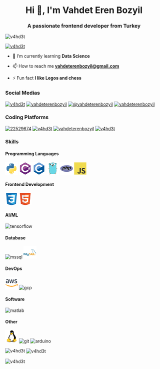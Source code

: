 <h1 align="center">Hi 👋, I'm Vahdet Eren Bozyil</h1>
<h3 align="center">A passionate frontend developer from Turkey</h3>

<p align="left"> <img src="https://komarev.com/ghpvc/?username=v4hd3t&label=Profile%20views&color=0e75b6&style=flat" alt="v4hd3t" /> </p>

<p align="left"> <a href="https://twitter.com/v4hd3t" target="blank"><img src="https://img.shields.io/twitter/follow/v4hd3t?logo=twitter&style=for-the-badge" alt="v4hd3t" /></a> </p>

- 🌱 I’m currently learning **Data Science**

- 📫 How to reach me **vahdeterenbozyil@gmail.com**

- ⚡ Fun fact **I like Legos and chess**

<h3 align="left">Social Medias</h3> 
<p align="left">
<a href="https://twitter.com/v4hd3t" target="blank"><img align="center" src="https://raw.githubusercontent.com/rahuldkjain/github-profile-readme-generator/master/src/images/icons/Social/twitter.svg" alt="v4hd3t" height="30" width="40" /></a>
<a href="https://linkedin.com/in/vahdeterenbozyil" target="blank"><img align="center" src="https://raw.githubusercontent.com/rahuldkjain/github-profile-readme-generator/master/src/images/icons/Social/linked-in-alt.svg" alt="vahdeterenbozyil" height="30" width="40" /></a>
<a href="https://medium.com/@vahdeterenbozyil" target="blank"><img align="center" src="https://raw.githubusercontent.com/rahuldkjain/github-profile-readme-generator/master/src/images/icons/Social/medium.svg" alt="@vahdeterenbozyil" height="30" width="40" /></a>
<a href="https://www.youtube.com/@vahdeterenbozyil" target="blank"><img align="center" src="https://raw.githubusercontent.com/rahuldkjain/github-profile-readme-generator/master/src/images/icons/Social/youtube.svg" alt="vahdeterenbozyil" height="30" width="40" /></a>
</p>

<h3 align="left">Coding Platforms</h3>
<p align="left">
<a href="https://stackoverflow.com/users/22529674" target="blank"><img align="center" src="https://raw.githubusercontent.com/rahuldkjain/github-profile-readme-generator/master/src/images/icons/Social/stack-overflow.svg" alt="22529674" height="30" width="40" /></a>
<a href="https://kaggle.com/v4hd3t" target="blank"><img align="center" src="https://raw.githubusercontent.com/rahuldkjain/github-profile-readme-generator/master/src/images/icons/Social/kaggle.svg" alt="v4hd3t" height="30" width="40" /></a>
<a href="https://www.hackerrank.com/vahdeterenbozyil" target="blank"><img align="center" src="https://raw.githubusercontent.com/rahuldkjain/github-profile-readme-generator/master/src/images/icons/Social/hackerrank.svg" alt="vahdeterenbozyil" height="30" width="40" /></a>
<a href="https://www.leetcode.com/v4hd3t" target="blank"><img align="center" src="https://raw.githubusercontent.com/rahuldkjain/github-profile-readme-generator/master/src/images/icons/Social/leet-code.svg" alt="v4hd3t" height="30" width="40" /></a>
</p>

<h3 align="left">Skills</h3>

<h4 align="left">Programming Languages</h4>
<p align="left">
<img src="https://raw.githubusercontent.com/devicons/devicon/master/icons/python/python-original.svg" alt="python" width="40" height="40"/>
<img src="https://raw.githubusercontent.com/devicons/devicon/master/icons/csharp/csharp-original.svg" alt="csharp" width="40" height="40"/>
<img src="https://raw.githubusercontent.com/devicons/devicon/master/icons/c/c-original.svg" alt="c" width="40" height="40"/>
<img src="https://raw.githubusercontent.com/devicons/devicon/master/icons/go/go-original.svg" alt="go" width="40" height="40"/>
<img src="https://raw.githubusercontent.com/devicons/devicon/master/icons/php/php-original.svg" alt="php" width="40" height="40"/>
<img src="https://raw.githubusercontent.com/devicons/devicon/master/icons/javascript/javascript-original.svg" alt="javascript" width="40" height="40"/>
</p>

<h4 align="left">Frontend Development</h4>
<p align="left">
<img src="https://raw.githubusercontent.com/devicons/devicon/master/icons/css3/css3-original.svg" alt="css3" width="40" height="40"/>
<img src="https://raw.githubusercontent.com/devicons/devicon/master/icons/html5/html5-original.svg" alt="html5" width="40" height="40"/>
</p>

<h4 align="left">AI/ML</h4>
<p align="left">
<img src="https://www.vectorlogo.zone/logos/tensorflow/tensorflow-icon.svg" alt="tensorflow" width="40" height="40"/>
</p>

<h4 align="left">Database</h4>
<p align="left">
<img src="https://www.svgrepo.com/show/303229/microsoft-sql-server-logo.svg" alt="mssql" width="40" height="40"/>
<img src="https://raw.githubusercontent.com/devicons/devicon/master/icons/mysql/mysql-original-wordmark.svg" alt="mysql" width="40" height="40"/>
</p>

<h4 align="left">DevOps</h4>
<p align="left">
<img src="https://raw.githubusercontent.com/devicons/devicon/master/icons/amazonwebservices/amazonwebservices-original-wordmark.svg" alt="aws" width="40" height="40"/>
<img src="https://www.vectorlogo.zone/logos/google_cloud/google_cloud-icon.svg" alt="gcp" width="40" height="40"/>
</p>

<h4 align="left">Software</h4>
<p align="left">
<img src="https://upload.wikimedia.org/wikipedia/commons/2/21/Matlab_Logo.png" alt="matlab" width="40" height="40"/>
</p>

<h4 align="left">Other</h4>
<p align="left">
<img src="https://raw.githubusercontent.com/devicons/devicon/master/icons/linux/linux-original.svg" alt="linux" width="40" height="40"/>
<img src="https://www.vectorlogo.zone/logos/git-scm/git-scm-icon.svg" alt="git" width="40" height="40"/>
<img src="https://cdn.worldvectorlogo.com/logos/arduino-1.svg" alt="arduino" width="40" height="40"/>
</p>

<p><img align="left" src="https://github-readme-stats.vercel.app/api/top-langs?username=v4hd3t&show_icons=true&locale=en&layout=compact" alt="v4hd3t" /></p>

<p>&nbsp;<img align="center" src="https://github-readme-stats.vercel.app/api?username=v4hd3t&show_icons=true&locale=en" alt="v4hd3t" /></p>

<p><img align="center" src="https://github-readme-streak-stats.herokuapp.com/?user=v4hd3t&" alt="v4hd3t" /></p>
